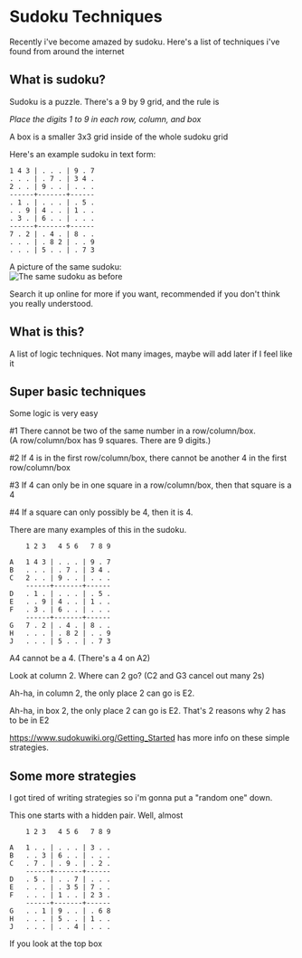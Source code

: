 # Sudoku Techniques
Recently i've become amazed by sudoku.
Here's a list of techniques i've found from around the internet

## What is sudoku?
Sudoku is a puzzle. There's a 9 by 9 grid, and the rule is

_Place the digits 1 to 9 in each row, column, and box_

A box is a smaller 3x3 grid inside of the whole sudoku grid

Here's an example sudoku in text form:
```
1 4 3 | . . . | 9 . 7
. . . | . 7 . | 3 4 .
2 . . | 9 . . | . . .
------+-------+------
. 1 . | . . . | . 5 .
. . 9 | 4 . . | 1 . .
. 3 . | 6 . . | . . .
------+-------+------
7 . 2 | . 4 . | 8 . .
. . . | . 8 2 | . . 9
. . . | 5 . . | . 7 3
```

A picture of the same sudoku:  
![The same sudoku as before](https://i.imgur.com/ESaYXz1.png)

Search it up online for more if you want, recommended if you don't think you really understood.

## What is this?
A list of logic techniques. Not many images, maybe will add later if I feel like it

## Super basic techniques
Some logic is very easy

#1  There cannot be two of the same number in a row/column/box.  
    (A row/column/box has 9 squares. There are 9 digits.)   

#2  If 4 is in the first row/column/box, there cannot be another 4 in the first row/column/box

#3  If 4 can only be in one square in a row/column/box, then that square is a 4

#4  If a square can only possibly be 4, then it is 4.

There are many examples of this in the sudoku. 
```
    1 2 3   4 5 6   7 8 9

A   1 4 3 | . . . | 9 . 7
B   . . . | . 7 . | 3 4 .
C   2 . . | 9 . . | . . .
    ------+-------+------
D   . 1 . | . . . | . 5 .
E   . . 9 | 4 . . | 1 . .
F   . 3 . | 6 . . | . . .
    ------+-------+------
G   7 . 2 | . 4 . | 8 . .
H   . . . | . 8 2 | . . 9
J   . . . | 5 . . | . 7 3
```
A4 cannot be a 4. (There's a 4 on A2)

Look at column 2. Where can 2 go? (C2 and G3 cancel out many 2s)

Ah-ha, in column 2, the only place 2 can go is E2.

Ah-ha, in box 2, the only place 2 can go is E2. That's 2 reasons why 2 has to be in E2

https://www.sudokuwiki.org/Getting_Started has more info on these simple strategies.

## Some more strategies
I got tired of writing strategies so i'm gonna put a "random one" down.

This one starts with a hidden pair. Well, almost
```
    1 2 3   4 5 6   7 8 9

A   1 . . | . . . | 3 . .
B   . . 3 | 6 . . | . . .
C   . 7 . | . 9 . | . 2 .
    ------+-------+------
D   . 5 . | . . 7 | . . .
E   . . . | . 3 5 | 7 . .
F   . . . | 1 . . | 2 3 .
    ------+-------+------
G   . . 1 | 9 . . | . 6 8
H   . . . | 5 . . | 1 . .
J   . . . | . . 4 | . . .
```

If you look at the top box
